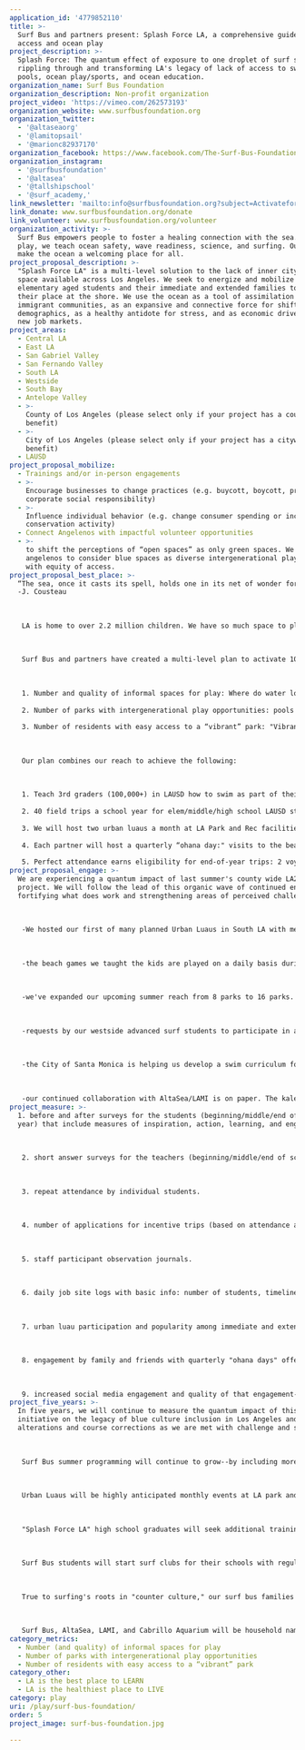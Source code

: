 ```yaml
---
application_id: '4779852110'
title: >-
  Surf Bus and partners present: Splash Force LA, a comprehensive guide to beach
  access and ocean play
project_description: >-
  Splash Force: The quantum effect of exposure to one droplet of surf stoke,
  rippling through and transforming LA's legacy of lack of access to swimming
  pools, ocean play/sports, and ocean education.
organization_name: Surf Bus Foundation
organization_description: Non-profit organization
project_video: 'https://vimeo.com/262573193'
organization_website: www.surfbusfoundation.org
organization_twitter:
  - '@altaseaorg'
  - '@lamitopsail'
  - '@marionc82937170'
organization_facebook: https://www.facebook.com/The-Surf-Bus-Foundation-170696492986174/
organization_instagram:
  - '@surfbusfoundation'
  - '@altasea'
  - '@tallshipschool'
  - '@surf_academy,'
link_newsletter: 'mailto:info@surfbusfoundation.org?subject=ActivateforLA'
link_donate: www.surfbusfoundation.org/donate
link_volunteer: www.surfbusfoundation.org/volunteer
organization_activity: >-
  Surf Bus empowers people to foster a healing connection with the sea. Through
  play, we teach ocean safety, wave readiness, science, and surfing. Our methods
  make the ocean a welcoming place for all.
project_proposal_description: >-
  "Splash Force LA" is a multi-level solution to the lack of inner city park
  space available across Los Angeles. We seek to energize and mobilize
  elementary aged students and their immediate and extended families to claim
  their place at the shore. We use the ocean as a tool of assimilation for
  immigrant communities, as an expansive and connective force for shifting
  demographics, as a healthy antidote for stress, and as economic driver toward
  new job markets.
project_areas:
  - Central LA
  - East LA
  - San Gabriel Valley
  - San Fernando Valley
  - South LA
  - Westside
  - South Bay
  - Antelope Valley
  - >-
    County of Los Angeles (please select only if your project has a countywide
    benefit)
  - >-
    City of Los Angeles (please select only if your project has a citywide
    benefit)
  - LAUSD
project_proposal_mobilize:
  - Trainings and/or in-person engagements
  - >-
    Encourage businesses to change practices (e.g. buycott, boycott, promote
    corporate social responsibility)
  - >-
    Influence individual behavior (e.g. change consumer spending or increase
    conservation activity)
  - Connect Angelenos with impactful volunteer opportunities
  - >-
    to shift the perceptions of “open spaces” as only green spaces. We want
    angelenos to consider blue spaces as diverse intergenerational play spaces
    with equity of access.
project_proposal_best_place: >-
  “The sea, once it casts its spell, holds one in its net of wonder forever.”
  -J. Cousteau
   
   
   
   LA is home to over 2.2 million children. We have so much space to play--mountainous wilderness, vast desert/prairie plains, over 200 park & rec. depts., and 57 miles of coastline. Yet, there is a legacy of segregation of swimming pools and ocean spaces in LA that has led to what we term a "crisis of blue culture." Our children are not learning how to swim (in 2017 64% of African American children, 45% of Latino children, and 40% of caucasian children cannot swim) and they are not visiting their beaches to play (50% of middle school aged children in LA Co. have never seen the beach). For young Angelenos to realize their full potential, we have to transform our legacy. Like the ocean, we must afford our youth equal opportunity by bridging gaps in access to swim lessons, ocean safety and surf lessons, and a fun and interactive marine science curriculum to buttress their physical experience. We must focus on involving entire families/communities in the solution. We seek to measure the quantum impact of their inclusion and support on the whole of Los Angeles.
   
   
   
   Surf Bus and partners have created a multi-level plan to activate 100,000 Angelenos to claim coastal spaces through play. Our program, “Splash Force LA” is a collaboration with AltaSea and Los Angeles Maritime Institute. Together, our focus is on measuring the following three LA2050 metrics: 
   
   
   
   1. Number and quality of informal spaces for play: Where do water lovers hang out between sessions, how come, what is happening there? Beach parking lots, pool decks, port hangars…
   
   2. Number of parks with intergenerational play opportunities: pools and beaches provide open and creative play opportunities for all generations. Our program integrates entire families into various levels of "play" and we have a plan to encourage and measure family involvement.
   
   3. Number of residents with easy access to a “vibrant” park: "Vibrancy" to us means amount, quality, and creativity of use. Beaches provide tons of open space--both structured and unstructured. Vibrancy is impacted by the ability to travel with ease, the confidence to start the trip, a feeling of support, and a sense of belonging upon arrival.
   
   
   
   Our plan combines our reach to achieve the following:
   
   
   
   1. Teach 3rd graders (100,000+) in LAUSD how to swim as part of their in-school pe experience. 
   
   2. 40 field trips a school year for elem/middle/high school LAUSD students that include a Surf Bus lesson in Santa Monica, lunch, a visit to AltaSea/Cabrillo Aquarium, and a sail on a LAMI tall ship. 
   
   3. We will host two urban luaus a month at LA Park and Rec facilities to build relationships with families and community.
   
   4. Each partner will host a quarterly “ohana day:" visits to the beach/altasea/lami for family/friends. 
   
   5. Perfect attendance earns eligibility for end-of-year trips: 2 voyages to Catalina for 30 people on each ship and/or 1 surf camping trip for 20 groms.
project_proposal_engage: >-
  We are experiencing a quantum impact of last summer's county wide LA2050 TOES
  project. We will follow the lead of this organic wave of continued engagement,
  fortifying what does work and strengthening areas of perceived challenge: 
   
   
   
   -We hosted our first of many planned Urban Luaus in South LA with members from all impacted groups in attendance: volunteers, surf students from 4 of 8 parks, family members, park staff, Surf Academy staff, and community members in proximity at the time of our party. Attendees were outfitted with Surf Bus tshirts/sweatshirts/hats/pins to help build brand recognition--we want Surf Bus to be synonymous with "safe ocean family fun."
   
   
   
   -the beach games we taught the kids are played on a daily basis during after-school programming and shared with new friends.
   
   
   
   -we've expanded our upcoming summer reach from 8 parks to 16 parks. Lateral job shifts/promotions have moved park coordinators to new areas. We weave these new parks into the program and continue our relationship with past partners. 
   
   
   
   -requests by our westside advanced surf students to participate in a volunteer capacity have doubled.
   
   
   
   -the City of Santa Monica is helping us develop a swim curriculum for all 3rd graders in Los Angeles.
   
   
   
   -our continued collaboration with AltaSea/LAMI is on paper. The kaleidoscope of angles we offer youth to engage with the sea allows each organization to more fully realize our mission to activate LA for the health of residents and our ocean.
project_measure: >-
  1. before and after surveys for the students (beginning/middle/end of school
  year) that include measures of inspiration, action, learning, and engagement.
   
   
   
   2. short answer surveys for the teachers (beginning/middle/end of school year) that question the perceived impact of this programing on their students.
   
   
   
   3. repeat attendance by individual students.
   
   
   
   4. number of applications for incentive trips (based on attendance and “free will” to apply for the camping trip or the ocean voyage to catalina).
   
   
   
   5. staff participant observation journals.
   
   
   
   6. daily job site logs with basic info: number of students, timeline adherence, perceived level of interest, actual number of staff and how/what they did on the fieldtrip.
   
   
   
   7. urban luau participation and popularity among immediate and extended family and friends.
   
   
   
   8. engagement by family and friends with quarterly "ohana days" offered by Surf Bus and partners.
   
   
   
   9. increased social media engagement and quality of that engagement--do likes and comments turn in to in-person visits
project_five_years: >-
  In five years, we will continue to measure the quantum impact of this
  initiative on the legacy of blue culture inclusion in Los Angeles and make
  alterations and course corrections as we are met with challenge and success. 
   
   
   
   Surf Bus summer programming will continue to grow--by including more park partners and more beach locations. We will have supported surf bus students to positions of leadership among their peers, inviting them claim their place in a legacy of a diverse surf line up and supportive inclusion at the beach.
   
   
   
   Urban Luaus will be highly anticipated monthly events at LA park and recreation departments in every LA City district.
   
   
   
   "Splash Force LA" high school graduates will seek additional training and/or jobs in the blue economy and feel like every day of work is a day of play.
   
   
   
   Surf Bus students will start surf clubs for their schools with regular weekly practices and meet ups at the beach, independent of their weekday field trips and monthly surf bus lesson days.
   
   
   
   True to surfing's roots in "counter culture," our surf bus families will start to see any and all open spaces as the possibility for an impromptu playground, similarly to how we ask them to see open ocean space as a wave playground of possibilities. The urban luau format lends itself to "pop-up" events that will have an organic feel--based on the unique communities where they occur--and will be used to claim informal open spaces and turn them into into vibrant intergenerational community gatherings. 
   
   
   
   Surf Bus, AltaSea, LAMI, and Cabrillo Aquarium will be household names, as recognizable to Angelenos as "starbucks" or "the dodgers."
category_metrics:
  - Number (and quality) of informal spaces for play
  - Number of parks with intergenerational play opportunities
  - Number of residents with easy access to a “vibrant” park
category_other:
  - LA is the best place to LEARN
  - LA is the healthiest place to LIVE
category: play
uri: /play/surf-bus-foundation/
order: 5
project_image: surf-bus-foundation.jpg

---
```

